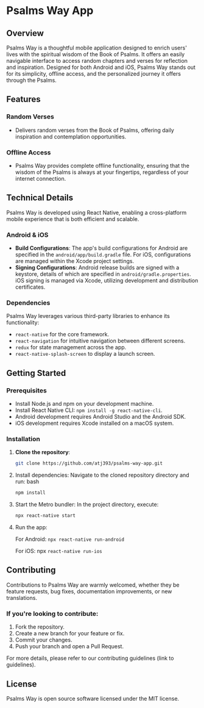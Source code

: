 # Psalms Way App

## Overview

Psalms Way is a thoughtful mobile application designed to enrich users' lives with the spiritual wisdom of the Book of Psalms. It offers an easily navigable interface to access random chapters and verses for reflection and inspiration. Designed for both Android and iOS, Psalms Way stands out for its simplicity, offline access, and the personalized journey it offers through the Psalms.

## Features

### Random Verses

- Delivers random verses from the Book of Psalms, offering daily inspiration and contemplation opportunities.

### Offline Access

- Psalms Way provides complete offline functionality, ensuring that the wisdom of the Psalms is always at your fingertips, regardless of your internet connection.

## Technical Details

Psalms Way is developed using React Native, enabling a cross-platform mobile experience that is both efficient and scalable.

### Android & iOS

- **Build Configurations**: The app's build configurations for Android are specified in the `android/app/build.gradle` file. For iOS, configurations are managed within the Xcode project settings.
- **Signing Configurations**: Android release builds are signed with a keystore, details of which are specified in `android/gradle.properties`. iOS signing is managed via Xcode, utilizing development and distribution certificates.

### Dependencies

Psalms Way leverages various third-party libraries to enhance its functionality:

- `react-native` for the core framework.
- `react-navigation` for intuitive navigation between different screens.
- `redux` for state management across the app.
- `react-native-splash-screen` to display a launch screen.

## Getting Started

### Prerequisites

- Install Node.js and npm on your development machine.
- Install React Native CLI: `npm install -g react-native-cli`.
- Android development requires Android Studio and the Android SDK.
- iOS development requires Xcode installed on a macOS system.

### Installation

1. **Clone the repository**:
   ```bash
   git clone https://github.com/atj393/psalms-way-app.git
   ```
2. Install dependencies:
   Navigate to the cloned repository directory and run:
   bash
   ```bash
   npm install
   ```
3. Start the Metro bundler:
   In the project directory, execute:
   ```bash
   npx react-native start
   ```
4. Run the app:

   For Android: `npx react-native run-android`

   For iOS: npx `react-native run-ios`

## Contributing

Contributions to Psalms Way are warmly welcomed, whether they be feature requests, bug fixes, documentation improvements, or new translations.

### If you're looking to contribute:

1. Fork the repository.
2. Create a new branch for your feature or fix.
3. Commit your changes.
4. Push your branch and open a Pull Request.

For more details, please refer to our contributing guidelines (link to guidelines).

## License

Psalms Way is open source software licensed under the MIT license.
